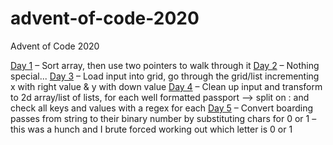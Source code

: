 # advent-of-code-2020

Advent of Code 2020

[Day 1](https://adventofcode.com/2020/day/1) – Sort array, then use two pointers to walk through it
[Day 2](https://adventofcode.com/2020/day/2) – Nothing special...
[Day 3](https://adventofcode.com/2020/day/3) – Load input into grid, go through the grid/list incrementing x with right value & y with down value
[Day 4](https://adventofcode.com/2020/day/4) – Clean up input and transform to 2d array/list of lists, for each well formatted passport –> split on : and check all keys and values with a regex for each
[Day 5](https://adventofcode.com/2020/day/5) – Convert boarding passes from string to their binary number by substituting chars for 0 or 1 – this was a hunch and I brute forced working out which letter is 0 or 1
